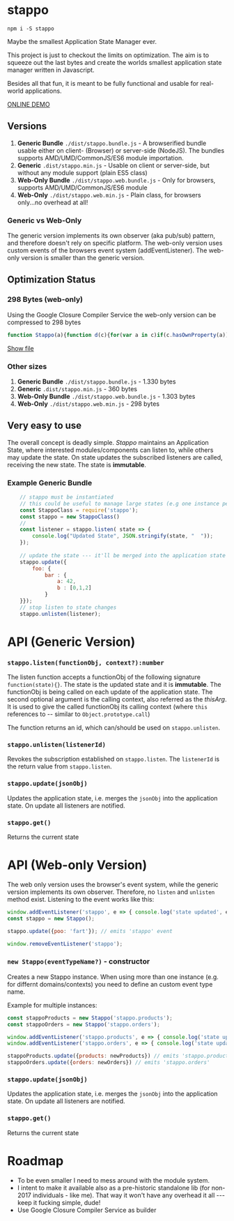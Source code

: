 # stappo

`npm i -S stappo`

Maybe the smallest Application State Manager ever.

This project is just to checkout the limits on optimization. The aim is to squeeze out the last bytes and create the worlds smallest
 application state manager written in Javascript.

Besides all that fun, it is meant to be fully functional and usable for real-world applications. 

[ONLINE DEMO](https://rawgit.com/ohager/stappo/master/demo/index.html)

## Versions

1. __Generic Bundle__ `./dist/stappo.bundle.js` - A browserified bundle usable either on client- (Browser) or server-side (NodeJS). The bundles supports AMD/UMD/CommonJS/ES6 module importation.
2. __Generic__ `.dist/stappo.min.js` - Usable on client or server-side, but without any module support (plain ES5 class)
3. __Web-Only Bundle__ `./dist/stappo.web.bundle.js` - Only for browsers, supports AMD/UMD/CommonJS/ES6 module  
4. __Web-Only__ `./dist/stappo.web.min.js` - Plain class, for browsers only...no overhead at all!    

### Generic vs Web-Only

The generic version implements its own observer (aka pub/sub) pattern, and therefore doesn't rely on specific platform.
The web-only version uses custom events of the browsers event system (addEventListener). The web-only version is smaller than the generic version.


## Optimization Status

### 298 Bytes (web-only)

Using the Google Closure Compiler Service the web-only version can be compressed to 298 bytes

```javascript
function Stappo(a){function d(c){for(var a in c)if(c.hasOwnProperty(a)){var b=c[a];"object"==typeof b&&d(b)}return Object.freeze(c)}a=void 0===a?"stappo":a;var b;this.update=function(c){b=d(Object.assign({},b,c));window.dispatchEvent(new CustomEvent(a,{detail:b}))};this.get=function(){return b}};
```
[Show file](https://raw.githubusercontent.com/ohager/stappo/master/dist/stappo.web.min.js) 

### Other sizes

1. __Generic Bundle__ `./dist/stappo.bundle.js` - 1.330 bytes
2. __Generic__ `.dist/stappo.min.js` - 360 bytes
3. __Web-Only Bundle__ `./dist/stappo.web.bundle.js` - 1.303 bytes  
4. __Web-Only__ `./dist/stappo.web.min.js` - 298 bytes    


## Very easy to use

The overall concept is deadly simple. _Stappo_ maintains an Application State, where interested modules/components 
 can listen to, while others may update the state. 
 On state updates the subscribed listeners are called, receiving the new state. The state is __immutable__.
 
### Example Generic Bundle

```javascript
	// stappo must be instantiated
	// this could be useful to manage large states (e.g one instance per domain) 
	const StappoClass = require('stappo');
	const stappo = new StappoClass()
	// 
	const listener = stappo.listen( state => {
		console.log("Updated State", JSON.stringify(state, "  "));
	});
	 
	// update the state --- it'll be merged into the application state
	stappo.update({ 
		foo: { 
			bar : { 
				a: 42, 
				b : [0,1,2]
			}
	}});
	// stop listen to state changes
	stappo.unlisten(listener);
```

# API (Generic Version)

### `stappo.listen(functionObj, context?):number`
 
The listen function accepts a functionObj of the following signature `function(state){}`. The state is the updated state and it is __immutable__.
The functionObj is being called on each update of the application state. The second optional argument is the calling context, also referred as the _thisArg_.
It is used to give the called functionObj its calling context (where `this` references to -- similar to `Object.prototype.call`)

The function returns an id, which can/should be used on `stappo.unlisten`.

### `stappo.unlisten(listenerId)`
 
Revokes the subscription established on `stappo.listen`. The `listenerId` is the return value from `stappo.listen`.

### `stappo.update(jsonObj)`
 
Updates the application state, i.e. merges the `jsonObj` into the application state. On update all listeners are notified.

### `stappo.get()`

Returns the current state

# API (Web-only Version)

The web only version uses the browser's event system, while the generic version implements its own observer.
Therefore, no `listen` and `unlisten` method exist. Listening to the event works like this:

```javascript
window.addEventListener('stappo', e => { console.log('state updated', e.detail)} )
const stappo = new Stappo();

stappo.update({poo: 'fart'}); // emits 'stappo' event

window.removeEventListener('stappo');
```

### `new Stappo(eventTypeName?)` - constructor  
  
Creates a new Stappo instance. When using more than one instance (e.g. for differnt domains/contexts) you need to define an custom event type name.
  
Example for multiple instances:
```javascript
const stappoProducts = new Stappo('stappo.products');
const stappoOrders = new Stappo('stappo.orders');

window.addEventListener('stappo.products', e => { console.log('state updated', e.detail)} )
window.addEventListener('stappo.orders', e => { console.log('state updated', e.detail)} )

stappoProducts.update({products: newProducts}) // emits 'stappo.products'
stappoOrders.update({orders: newOrders}) // emits 'stappo.orders'

```
  
### `stappo.update(jsonObj)`
  
Updates the application state, i.e. merges the `jsonObj` into the application state. On update all listeners are notified.
 
### `stappo.get()`
 
Returns the current state


# Roadmap

- To be even smaller I need to mess around with the module system.
- I intent to make it available also as a pre-historic standalone lib (for non-2017 individuals - like me). That way it won't have any overhead it all --- keep it fucking simple, dude!
- Use Google Closure Compiler Service as builder
